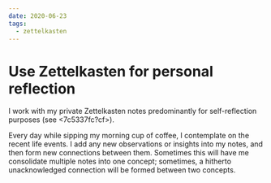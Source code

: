 ```yaml
---
date: 2020-06-23
tags:
  - zettelkasten
---
```


# Use Zettelkasten for personal reflection

I work with my private Zettelkasten notes predominantly for self-reflection purposes (see <7c5337fc?cf>). 

Every day while sipping my morning cup of coffee, I contemplate on the recent life events. I add any new observations or insights into my notes, and then form new connections between them. Sometimes this will have me consolidate multiple notes into one concept; sometimes, a hitherto unacknowledged connection will be formed between two concepts.
